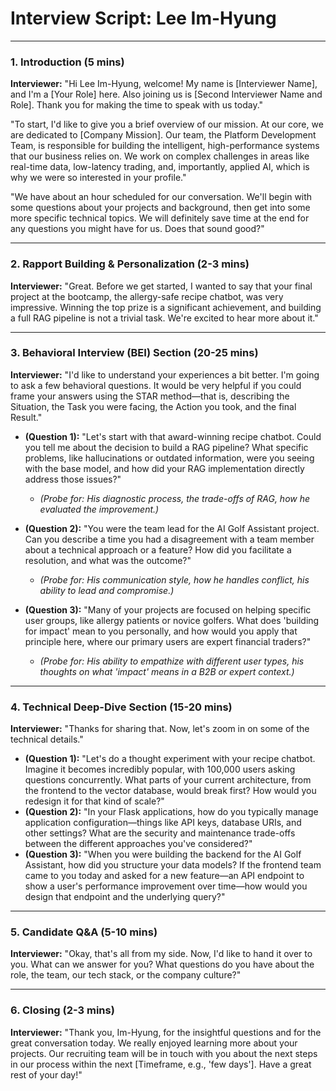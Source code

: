 # Interview Script: Lee Im-Hyung

---

### **1. Introduction (5 mins)**

**Interviewer:** "Hi Lee Im-Hyung, welcome! My name is [Interviewer Name], and I'm a [Your Role] here. Also joining us is [Second Interviewer Name and Role]. Thank you for making the time to speak with us today."

"To start, I'd like to give you a brief overview of our mission. At our core, we are dedicated to [Company Mission]. Our team, the Platform Development Team, is responsible for building the intelligent, high-performance systems that our business relies on. We work on complex challenges in areas like real-time data, low-latency trading, and, importantly, applied AI, which is why we were so interested in your profile."

"We have about an hour scheduled for our conversation. We'll begin with some questions about your projects and background, then get into some more specific technical topics. We will definitely save time at the end for any questions you might have for us. Does that sound good?"

---

### **2. Rapport Building & Personalization (2-3 mins)**

**Interviewer:** "Great. Before we get started, I wanted to say that your final project at the bootcamp, the allergy-safe recipe chatbot, was very impressive. Winning the top prize is a significant achievement, and building a full RAG pipeline is not a trivial task. We're excited to hear more about it."

---

### **3. Behavioral Interview (BEI) Section (20-25 mins)**

**Interviewer:** "I'd like to understand your experiences a bit better. I'm going to ask a few behavioral questions. It would be very helpful if you could frame your answers using the STAR method—that is, describing the Situation, the Task you were facing, the Action you took, and the final Result."

*   **(Question 1):** "Let's start with that award-winning recipe chatbot. Could you tell me about the decision to build a RAG pipeline? What specific problems, like hallucinations or outdated information, were you seeing with the base model, and how did your RAG implementation directly address those issues?"
    *   *(Probe for: His diagnostic process, the trade-offs of RAG, how he evaluated the improvement.)*

*   **(Question 2):** "You were the team lead for the AI Golf Assistant project. Can you describe a time you had a disagreement with a team member about a technical approach or a feature? How did you facilitate a resolution, and what was the outcome?"
    *   *(Probe for: His communication style, how he handles conflict, his ability to lead and compromise.)*

*   **(Question 3):** "Many of your projects are focused on helping specific user groups, like allergy patients or novice golfers. What does 'building for impact' mean to you personally, and how would you apply that principle here, where our primary users are expert financial traders?"
    *   *(Probe for: His ability to empathize with different user types, his thoughts on what 'impact' means in a B2B or expert context.)*

---

### **4. Technical Deep-Dive Section (15-20 mins)**

**Interviewer:** "Thanks for sharing that. Now, let's zoom in on some of the technical details."

*   **(Question 1):** "Let's do a thought experiment with your recipe chatbot. Imagine it becomes incredibly popular, with 100,000 users asking questions concurrently. What parts of your current architecture, from the frontend to the vector database, would break first? How would you redesign it for that kind of scale?"
*   **(Question 2):** "In your Flask applications, how do you typically manage application configuration—things like API keys, database URIs, and other settings? What are the security and maintenance trade-offs between the different approaches you've considered?"
*   **(Question 3):** "When you were building the backend for the AI Golf Assistant, how did you structure your data models? If the frontend team came to you today and asked for a new feature—an API endpoint to show a user's performance improvement over time—how would you design that endpoint and the underlying query?"

---

### **5. Candidate Q&A (5-10 mins)**

**Interviewer:** "Okay, that's all from my side. Now, I'd like to hand it over to you. What can we answer for you? What questions do you have about the role, the team, our tech stack, or the company culture?"

---

### **6. Closing (2-3 mins)**

**Interviewer:** "Thank you, Im-Hyung, for the insightful questions and for the great conversation today. We really enjoyed learning more about your projects. Our recruiting team will be in touch with you about the next steps in our process within the next [Timeframe, e.g., 'few days']. Have a great rest of your day!"
